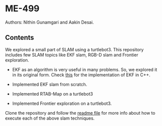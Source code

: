 # ME-499

Authors: Nithin Gunamgari and Aakin Desai.

## Contents

We explored a small part of SLAM using a turtlebot3. This repository includes few SLAM topics like EKF slam, RGB-D slam and Frontier exploration.

- EKF as an algorithm is very useful in many problems. So, we explored it in its original form. Check [this](https://github.com/AakinDesai/ME-499/tree/master/Extended%20Kalman%20Filter) for the implementation of EKF in C++.

- Implemented EKF slam from scratch.

- Implemented RTAB-Map on a turtlebot3

- Implemented Frontier exploration on a turtlebot3.

Clone the repository and follow the [readme file](https://github.com/AakinDesai/ME-499/blob/master/slam/README.md) for more info about how to execute each of the above slam techniques.
